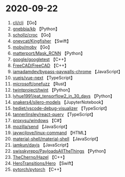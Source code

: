 # 2020-09-22

1. [cli/cli](https://github.com/cli/cli) 【Go】
2. [gnebbia/kb](https://github.com/gnebbia/kb) 【Python】
3. [schollz/croc](https://github.com/schollz/croc) 【Go】
4. [onevcat/Kingfisher](https://github.com/onevcat/Kingfisher) 【Swift】
5. [moby/moby](https://github.com/moby/moby) 【Go】
6. [matterport/Mask_RCNN](https://github.com/matterport/Mask_RCNN) 【Python】
7. [google/googletest](https://github.com/google/googletest) 【C++】
8. [FreeCAD/FreeCAD](https://github.com/FreeCAD/FreeCAD) 【C++】
9. [iamadamdev/bypass-paywalls-chrome](https://github.com/iamadamdev/bypass-paywalls-chrome) 【JavaScript】
10. [vuejs/vue-next](https://github.com/vuejs/vue-next) 【TypeScript】
11. [microsoft/onefuzz](https://github.com/microsoft/onefuzz) 【Rust】
12. [twintproject/twint](https://github.com/twintproject/twint) 【Python】
13. [lyhue1991/eat_tensorflow2_in_30_days](https://github.com/lyhue1991/eat_tensorflow2_in_30_days) 【Python】
14. [snakers4/silero-models](https://github.com/snakers4/silero-models) 【JupyterNotebook】
15. [hediet/vscode-debug-visualizer](https://github.com/hediet/vscode-debug-visualizer) 【TypeScript】
16. [tannerlinsley/react-query](https://github.com/tannerlinsley/react-query) 【TypeScript】
17. [proxysu/windows](https://github.com/proxysu/windows) 【C#】
18. [mozilla/send](https://github.com/mozilla/send) 【JavaScript】
19. [jaywcjlove/linux-command](https://github.com/jaywcjlove/linux-command) 【HTML】
20. [material-shell/material-shell](https://github.com/material-shell/material-shell) 【JavaScript】
21. [iamkun/dayjs](https://github.com/iamkun/dayjs) 【JavaScript】
22. [swisskyrepo/PayloadsAllTheThings](https://github.com/swisskyrepo/PayloadsAllTheThings) 【Python】
23. [TheCherno/Hazel](https://github.com/TheCherno/Hazel) 【C++】
24. [HeroTransitions/Hero](https://github.com/HeroTransitions/Hero) 【Swift】
25. [pytorch/pytorch](https://github.com/pytorch/pytorch) 【C++】
